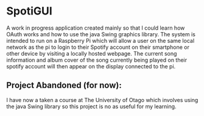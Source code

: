 # SpotiGUI

A work in progress application created mainly so that I could learn how OAuth works and how to use the java Swing graphics library. The system is intended to run on a Raspberry Pi which will allow a user on the same local network as the pi to login to their Spotify account on their smartphone or other device by visiting a locally hosted webpage. The current song information and album cover of the song currently being played on their spotify account will then appear on the display connected to the pi.

## Project Abandoned (for now):
I have now a taken a course at The University of Otago which involves using the java Swing library so this project is no as useful for my learning.
